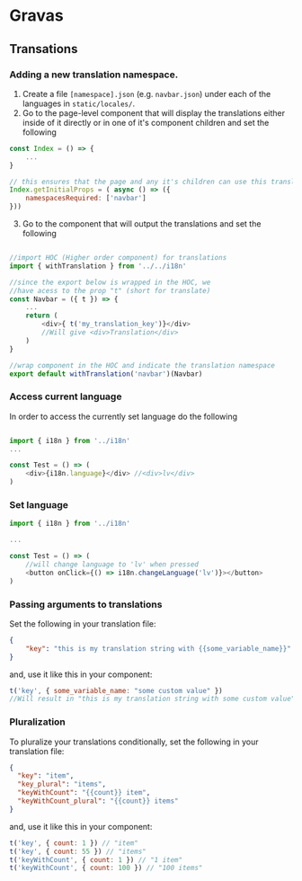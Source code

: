 # Gravas

## Transations

### Adding a new translation namespace.

1. Create a file `[namespace].json` (e.g. `navbar.json`) under each of the languages in `static/locales/`.
2. Go to the page-level component that will display the translations either inside of it directly or in one of it's component children and set the following

```javascript
const Index = () => {
    ...
}

// this ensures that the page and any it's children can use this translation namespace
Index.getInitialProps = ( async () => ({
    namespacesRequired: ['navbar']
}))

```

3. Go to the component that will output the translations and set the following

```javascript

//import HOC (Higher order component) for translations
import { withTranslation } from '../../i18n'

//since the export below is wrapped in the HOC, we 
//have acess to the prop "t" (short for translate)
const Navbar = ({ t }) => { 
    ...
    return (
        <div>{ t('my_translation_key')}</div> 
        //Will give <div>Translation</div>
    )
}

//wrap component in the HOC and indicate the translation namespace
export default withTranslation('navbar')(Navbar)

```

### Access current language
In order to access the currently set language do the following

```javascript

import { i18n } from '../i18n'
...

const Test = () => (
    <div>{i18n.language}</div> //<div>lv</div>
)
```

### Set language

```javascript
import { i18n } from '../i18n'

...

const Test = () => (
    //will change language to 'lv' when pressed
    <button onClick={() => i18n.changeLanguage('lv')}></button>
)
```

### Passing arguments to translations

Set the following in your translation file:

```json
{
    "key": "this is my translation string with {{some_variable_name}}"
}
```

and, use it like this in your component:

```javascript
t('key', { some_variable_name: "some custom value" })
//Will result in "this is my translation string with some custom value"
```

### Pluralization

To pluralize your translations conditionally, set the following in your translation file:
```json
{
  "key": "item",
  "key_plural": "items",
  "keyWithCount": "{{count}} item",
  "keyWithCount_plural": "{{count}} items"
}
```
and, use it like this in your component:

```javascript
t('key', { count: 1 }) // "item"
t('key', { count: 55 }) // "items"
t('keyWithCount', { count: 1 }) // "1 item"
t('keyWithCount', { count: 100 }) // "100 items"
```